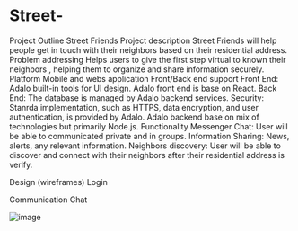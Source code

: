 # Street-

Project Outline 
Street Friends
Project description
Street Friends will help people get in touch with their neighbors based on their residential address.
Problem addressing
Helps users to give the first step virtual to known their neighbors , helping them to organize and share information securely.
Platform
Mobile and webs application
Front/Back end support
Front End: Adalo built-in tools for UI design. Adalo front end is base on React.
Back End: 
The database is managed by Adalo backend services.
Security: Stanrda implementation, such as HTTPS, data encryption, and user authentication, is provided by Adalo.
Adalo backend base on mix of technologies but primarily Node.js.
Functionality
Messenger Chat: User will be able to communicated private and in groups.
Information Sharing: News, alerts, any relevant information.
Neighbors discovery: User will be able to discover and connect with their neighbors after their residential address is verify.






Design (wireframes)
Login
 
Communication Chat

 
![image](https://github.com/user-attachments/assets/b49c1411-ef97-44bf-bef0-41a11296bb9f)
